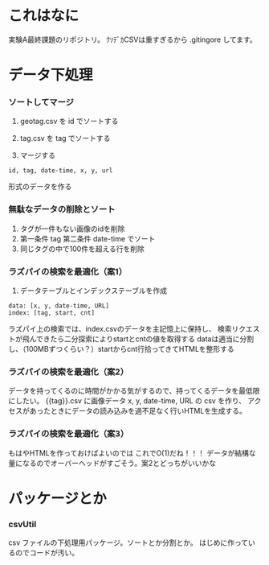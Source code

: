 # これはなに
実験A最終課題のリポジトリ。
ｸｿﾃﾞｶCSVは重すぎるから .gitingore してます。

# データ下処理
### ソートしてマージ
1. geotag.csv を id でソートする
2. tag.csv を tag でソートする

3. マージする
```
id, tag, date-time, x, y, url
```
形式のデータを作る

### 無駄なデータの削除とソート
1. タグが一件もない画像のidを削除
2. 第一条件 tag 第二条件 date-time でソート
3. 同じタグの中で100件を超える行を削除

### ラズパイの検索を最適化（案1）
1. データテーブルとインデックステーブルを作成
```
data: [x, y, date-time, URL]
index: [tag, start, cnt]
```
ラズパイ上の検索では、index.csvのデータを主記憶上に保持し、
検索リクエストが飛んできたら二分探索によりstartとcntの値を取得する
dataは適当に分割し、（100MBずつくらい？）startからcnt行拾ってきてHTMLを整形する

### ラズパイの検索を最適化（案2）
データを持ってくるのに時間がかかる気がするので、持ってくるデータを最低限にしたい。
{{tag}}.csv に画像データ x, y, date-time, URL の csv を作り、
アクセスがあったときにデータの読み込みを過不足なく行いHTMLを生成する。

### ラズパイの検索を最適化（案3）
もはやHTMLを作っておけばよいのでは
これでO(1)だね！！！
データが結構な量になるのでオーバーヘッドがすごそう。案2とどっちがいいかな


# パッケージとか
### csvUtil
csv ファイルの下処理用パッケージ。ソートとか分割とか。
はじめに作っているのでコードが汚い。